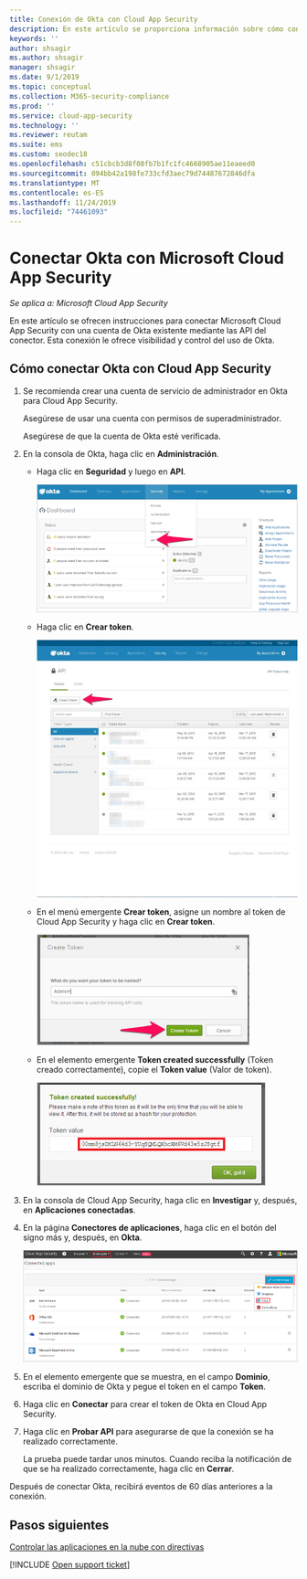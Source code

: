 ```yaml
---
title: Conexión de Okta con Cloud App Security
description: En este artículo se proporciona información sobre cómo conectar Okta con Cloud App Security mediante el conector de API para la visibilidad y el control del uso.
keywords: ''
author: shsagir
ms.author: shsagir
manager: shsagir
ms.date: 9/1/2019
ms.topic: conceptual
ms.collection: M365-security-compliance
ms.prod: ''
ms.service: cloud-app-security
ms.technology: ''
ms.reviewer: reutam
ms.suite: ems
ms.custom: seodec18
ms.openlocfilehash: c51cbcb3d8f08fb7b1fc1fc4668905ae11eaeed0
ms.sourcegitcommit: 094bb42a198fe733cfd3aec79d74487672846dfa
ms.translationtype: MT
ms.contentlocale: es-ES
ms.lasthandoff: 11/24/2019
ms.locfileid: "74461093"
---
```

# <a name="connect-okta-to-microsoft-cloud-app-security"></a>Conectar Okta con Microsoft Cloud App Security

*Se aplica a: Microsoft Cloud App Security*

En este artículo se ofrecen instrucciones para conectar Microsoft Cloud App Security con una cuenta de Okta existente mediante las API del conector. Esta conexión le ofrece visibilidad y control del uso de Okta.

## <a name="how-to-connect-okta-to-cloud-app-security"></a>Cómo conectar Okta con Cloud App Security

1. Se recomienda crear una cuenta de servicio de administrador en Okta para Cloud App Security.

    Asegúrese de usar una cuenta con permisos de superadministrador.

    Asegúrese de que la cuenta de Okta esté verificada.

1. En la consola de Okta, haga clic en **Administración**.

    - Haga clic en **Seguridad** y luego en **API**.

         ![API de Okta](./media/okta-api.png "API de Okta")

    - Haga clic en **Crear token**.

         ![Okta crear token](./media/okta-createtoken.jpg "Okta crear token")

    - En el menú emergente **Crear token**, asigne un nombre al token de Cloud App Security y haga clic en **Crear token**.

         ![Emergente de token de Okta](./media/okta-token-popup.png "Emergente de token de Okta")

    - En el elemento emergente **Token created successfully** (Token creado correctamente), copie el **Token value** (Valor de token).

         ![Valor de token de Okta](./media/okta-token-value.png "Valor de token de Okta")

1. En la consola de Cloud App Security, haga clic en **Investigar** y, después, en **Aplicaciones conectadas**.

1. En la página **Conectores de aplicaciones**, haga clic en el botón del signo más y, después, en **Okta**.

    ![conectar Okta](./media/connect-okta.png "conectar Okta")

1. En el elemento emergente que se muestra, en el campo **Dominio**, escriba el dominio de Okta y pegue el token en el campo **Token**.

1. Haga clic en **Conectar** para crear el token de Okta en Cloud App Security.

1. Haga clic en **Probar API** para asegurarse de que la conexión se ha realizado correctamente.

    La prueba puede tardar unos minutos. Cuando reciba la notificación de que se ha realizado correctamente, haga clic en **Cerrar**.

Después de conectar Okta, recibirá eventos de 60 días anteriores a la conexión.

## <a name="next-steps"></a>Pasos siguientes

[Controlar las aplicaciones en la nube con directivas](control-cloud-apps-with-policies.md)

[!INCLUDE [Open support ticket](includes/support.md)]
